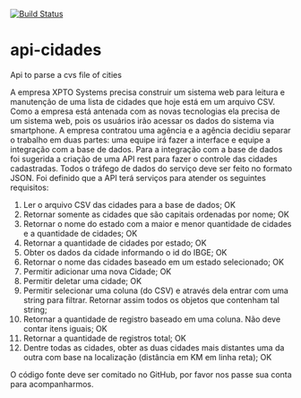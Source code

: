 [![Build Status](https://travis-ci.org/TALESJULIAN/api-cidades.svg?branch=master)](https://travis-ci.org/TALESJULIAN/api-cidades)
# api-cidades
Api to parse a cvs file of cities 

A empresa XPTO Systems precisa construir um sistema web para leitura e manutenção de uma lista de cidades que hoje está em um arquivo CSV. Como a empresa está antenada com as novas tecnologias ela precisa de um sistema web, pois os usuários irão acessar os dados do sistema via smartphone. A empresa contratou uma agência e a agência decidiu separar o trabalho em duas partes: uma equipe irá fazer a interface e equipe a integração com a base de dados. Para a integração com a base de dados foi sugerida a criação de uma API rest para fazer o controle das cidades cadastradas. Todos o tráfego de dados do serviço deve ser feito no formato JSON. Foi definido que a API terá serviços para atender os seguintes requisitos: 

1. Ler o arquivo CSV das cidades para a base de dados; OK
2. Retornar somente as cidades que são capitais ordenadas por nome; OK
3. Retornar o nome do estado com a maior e menor quantidade de cidades e a quantidade de cidades; OK
4. Retornar a quantidade de cidades por estado; OK
5. Obter os dados da cidade informando o id do IBGE; OK
6. Retornar o nome das cidades baseado em um estado selecionado; OK
7. Permitir adicionar uma nova Cidade; OK
8. Permitir deletar uma cidade; OK
9. Permitir selecionar uma coluna (do CSV) e através dela entrar com uma string para filtrar. Retornar assim todos os objetos que contenham tal string; 
10. Retornar a quantidade de registro baseado em uma coluna. Não deve contar itens iguais; OK
11. Retornar a quantidade de registros total; OK
12. Dentre todas as cidades, obter as duas cidades mais distantes uma da outra com base na localização (distância em KM em linha reta); OK

O código fonte deve ser comitado no GitHub, por favor nos passe sua conta para acompanharmos. 